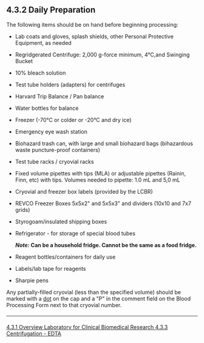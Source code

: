 ## 4.3.2 Daily Preparation

The following items should be on hand before beginning processing:

* Lab coats and gloves, splash shields, other Personal Protective Equipment, as needed
* Regridgerated Centrifuge: 2,000 g-force minimum, 4°C,and Swinging Bucket
* 10% bleach solution
* Test tube holders (adapters) for centrifuges
* Harvard Trip Balance / Pan balance
* Water bottles for balance
* Freezer (-70°C or colder or -20°C and dry ice)
* Emergency eye wash station
* Biohazard trash can, with large and small biohazard bags (bihazardous waste puncture-proof containers)
* Test tube racks / cryovial racks
* Fixed volume pipettes with tips (MLA) or adjustable pipettes (Rainin, Finn, etc) with tips.  Volumes needed to pipette: 1.0 mL and 5,0 mL
* Cryovial and freezer box labels (provided by the LCBR)
* REVCO Freezer Boxes 5x5x2" and 5x5x3" and dividers (10x10 and 7x7 grids)
* Styrogoam/insulated shipping boxes
* Refrigerator - for storage of special blood tubes
 
  **_Note:_ Can be a household fridge.  Cannot be the same as a food fridge.**

* Reagent bottles/containers for daily use
* Labels/lab tape for reagents
* Sharpie pens

Any partially-filled cryovial (less than the specified volume) should be marked with a <u>dot</u> on the cap and a "P" in the comment field on the Blood Processing Form next to that cryovial number.


<hr class="soften" style="margin-top: 20px;margin-bottom: 20px;"/>

<div class="center">
<div class="btn-group">
  <a href=":pages_path:/manuals/laboratory-for-clinical-biomedical-research/4-03-01-processing-overview.md" class="btn btn-default">
    <span class="glyphicon glyphicon-chevron-left"></span>
    4.3.1 Overview
  </a>

  <a href=":pages_path:/manuals/laboratory-for-clinical-biomedical-research" class="btn btn-default">
    <span class="glyphicon glyphicon-chevron-up"></span>
    Laboratory for Clinical Biomedical Research
  </a>

  <a href=":pages_path:/manuals/laboratory-for-clinical-biomedical-research/4-03-03-centrifugation-edta.md" class="btn btn-success">
    4.3.3 Centrifugation - EDTA
    <span class="glyphicon glyphicon-chevron-right"></span>
  </a>
</div>
</div>